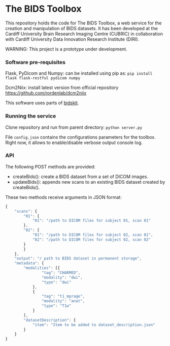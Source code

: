 # The BIDS Toolbox

This repository holds the code for The BIDS Toolbox, a web service for the creation and manipulation of BIDS datasets. It has been developed at the Cardiff University Brain Research Imaging Centre (CUBRIC) in collaboration with Cardiff University Data Innovation Research Institute (DIRI).

WARNING: This project is a prototype under development.

### Software pre-requisites

Flask, PyDicom and Numpy: can be installed using pip as: `pip install flask flask-restful pydicom numpy`

Dcm2Niix: install latest version from official repository https://github.com/rordenlab/dcm2niix

This software uses parts of [bidskit](https://github.com/jmtyszka/bidskit).

### Running the service

Clone repository and run from parent directory: `python server.py`

File `config.json` contains the configurations parameters for the toolbox. Right now, it allows to enable/disable verbose output console log.

### API

The following POST methods are provided:

+ createBids(): create a BIDS dataset from a set of DICOM images.
+ updateBids(): appends new scans to an existing BIDS dataset created by createBids().

These two methods receive arguments in JSON format:

``` js
{
	"scans": {
		"01": {
			"01": "/path to DICOM files for subject 01, scan 01"
		},
		"02": {
			"01": "/path to DICOM files for subject 02, scan 01",
			"02": "/path to DICOM files for subject 02, scan 02"
		}
		}
	},
	"output": "/ path to BIDS dataset in permanent storage",
	"metadata": {
		"modalities": [{
				"tag": "CHARMED",
				"modality": "dwi",
				"type": "dwi"
			},
			{
				"tag": "t1_mprage",
				"modality": "anat",
				"type": "T1w"
			}
		],
		"datasetDescription": {
			"item": "Item to be added to dataset_description.json"
		}
	}
}
```
